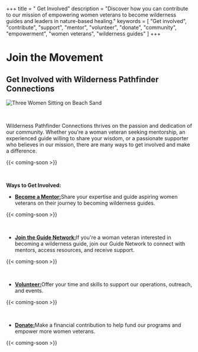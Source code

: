 +++
title = " Get Involved"
description = "Discover how you can contribute to our mission of empowering women veterans to become wilderness guides and leaders in nature-based healing."
keywords = [
  "Get involved",
  "contribute",
  "support",
  "mentor",
  "volunteer",
  "donate",
  "community",
  "empowerment",
  "women veterans",
  "wilderness guides"
]
+++
# Join the Movement

## Get Involved with Wilderness Pathfinder Connections

![Three Women Sitting on Beach Sand](/uploads/pexels-mora-varela-152664718-11857835.jpg "Photo by Mora Varela: https://www.pexels.com/photo/three-women-sitting-on-beach-sand-11857835/")

&nbsp;

Wilderness Pathfinder Connections thrives on the passion and dedication of our community. Whether you're a woman veteran seeking mentorship, an experienced guide willing to share your wisdom, or a passionate supporter who believes in our mission, there are many ways to get involved and make a difference.

{{< coming-soon >}}

&nbsp;

**Ways to Get Involved:**

* [**Become a Mentor:**](https://wildpathfinder.org/get_involved/mentorship/ "Mentor page")Share your expertise and guide aspiring women veterans on their journey to becoming wilderness guides.

{{< coming-soon >}}

&nbsp;

* [**Join the Guide Network:**](https://wildpathfinder.org/get_involved/guide_network/ "Guide Network page")If you're a woman veteran interested in becoming a wilderness guide, join our Guide Network to connect with mentors, access resources, and receive support.

{{< coming-soon >}}

&nbsp;

* [**Volunteer:**](https://wildpathfinder.org/get_involved/volunteer/ "Volunteer page")Offer your time and skills to support our operations, outreach, and events.

{{< coming-soon >}}

&nbsp;

* [**Donate:**](https://wildpathfinder.org/donate/ "Donate page")Make a financial contribution to help fund our programs and empower more women veterans.

{{< coming-soon >}}

&nbsp;